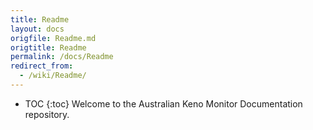 ```yaml
---
title: Readme
layout: docs
origfile: Readme.md
origtitle: Readme
permalink: /docs/Readme
redirect_from:
  - /wiki/Readme/
---
```

* TOC
{:toc}
Welcome to the Australian Keno Monitor Documentation repository.
